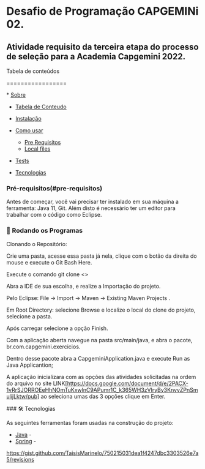 # Desafio de Programação CAPGEMINi 02.



## Atividade requisito da terceira etapa do processo de seleção para a Academia Capgemini 2022.



Tabela de conteúdos

 ================= 

<!--ts-->   

   \* [Sobre](#Sobre)   

* [Tabela de Conteudo](#tabela-de-conteudo)  

* [Instalação](#instalacao)
* [Como usar](#como-usar)   
  * [Pre Requisitos](#pre-requisitos)  
  * [Local files](#local-files)   

*  [Tests](#testes)   
* [Tecnologias](#tecnologias)

<!--te-->



### Pré-requisitos(#pre-requisitos)

Antes de começar, você vai precisar ter instalado em sua máquina a ferramenta:  Java 11, Git.  Além disto é necessário ter um editor para trabalhar com o código como Eclipse.



 ### 🎲 Rodando os Programas  

Clonando o Repositório:

Crie uma pasta, acesse essa pasta já nela, clique com o botão da direita do mouse e execute o Git Bash Here.

Execute o comando git clone <>



 Abra a IDE de sua escolha, e realize a Importação do projeto.

Pelo Eclipse:  File -> Import -> Maven ->  Existing Maven Projects . 

Em Root Directory: selecione Browse e localize o local do clone do projeto, selecione a pasta.

Após carregar selecione a opção Finish.



Com a aplicação aberta navegue na pasta src/main/java, e abra o pacote, br.com.capgemini.exercicios.

Dentro desse pacote abra a CapgeminiApplication.java e execute Run as Java Applicantion; 

A aplicação inicializara com as opções das atividades solicitadas na ordem do arquivo no site LINK[https://docs.google.com/document/d/e/2PACX-1vRrSJORROEeHhNOmTuKxwlnC9APumr1C_k365WH3zVlryBy3KnvvZPnSmulijLktw/pub] ao seleciona umas das 3 opções clique em Enter. 



\### 🛠 Tecnologias 

As seguintes ferramentas foram usadas na construção do projeto: 

- [Java]() - 
- [Spring](https://start.spring.io/) -



https://gist.github.com/TaisisMarinelo/750215031dea1f4247dbc3303526e7a5/revisions

